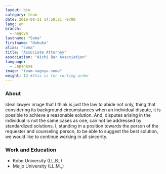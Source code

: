 ```yaml
---
layout: bio
category: team
date: 2016-08-21 14:50:21 -0700
lang: en
branch:
  - nagoya
lastname: "Soma"
firstname: "Nobuko"
alias: "soma"
title: "Associate Attorney"
association: "Aichi Bar Association"
language:
  - Japanese
image: "team-nagoya-soma"
weight: 13 #this is for sorting order
---
```


### About
Ideal lawyer image that I think is just the law to abide not only, thing that considering its background circumstances when an individual dispute, it is possible to achieve a reasonable solution.
And, disputes arising in the individual is not the same cases as one, can not be addressed by standardized solutions.
I, standing in a position towards the person of the requester and counseling person, to be able to suggest the best solution, we would like to continue working in all sincerity.

### Work and Education
- Kobe University  (LL.B.,)
- Meijo University (LL.M.,)

